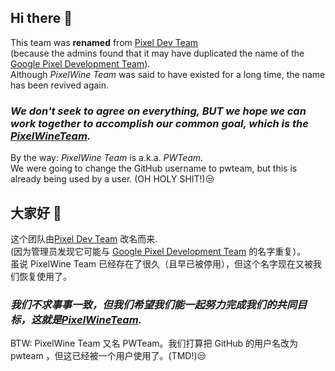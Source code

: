 ## Hi there 👋

<!--

**Here are some ideas to get you started:**

🙋‍♀️ A short introduction - what is your organization all about?
🌈 Contribution guidelines - how can the community get involved?
👩‍💻 Useful resources - where can the community find your docs? Is there anything else the community should know?
🍿 Fun facts - what does your team eat for breakfast?
🧙 Remember, you can do mighty things with the power of [Markdown](https://guides.github.com/features/mastering-markdown/)
-->

This team was **renamed** from [Pixel Dev Team](https://github.com/pixel-dev-team)<br>
(because the admins found that it may have duplicated the name of the [Google Pixel Development Team](https://github.com/pixeldevteam)).<br>
Although *PixelWine Team* was said to have existed for a long time, the name has been revived again.<br>
### ***We don't seek to agree on everything, BUT we hope we can work together to accomplish our common goal, which is the [PixelWineTeam](https://github.com/PixelWineTeam).***
By the way: *PixelWine Team* is a.k.a. *PWTeam*.<br>
We were going to change the GitHub username to pwteam, but this is already being used by a user. (OH HOLY SHIT!)😒

## 大家好 👋

这个团队由[Pixel Dev Team](https://github.com/pixel-dev-team) 改名而来.<br>
(因为管理员发现它可能与 [Google Pixel Development Team](https://github.com/pixeldevteam) 的名字重复）。<br>
虽说 PixelWine Team 已经存在了很久（且早已被停用），但这个名字现在又被我们恢复使用了。<br>
### ***我们不求事事一致，但我们希望我们能一起努力完成我们的共同目标，这就是[PixelWineTeam](https://github.com/PixelWineTeam).***<br>

BTW: PixelWine Team 又名 PWTeam。我们打算把 GitHub 的用户名改为 pwteam ，但这已经被一个用户使用了。(TMD!)😒<br>
